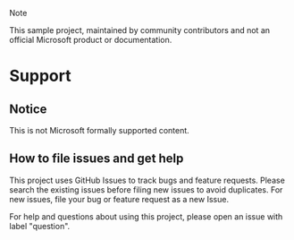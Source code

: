 > [!NOTE]
> This sample project, maintained by community contributors and not an official Microsoft product or documentation.

# Support

## Notice

This is not Microsoft formally supported content. 

## How to file issues and get help  

This project uses GitHub Issues to track bugs and feature requests. Please search the existing 
issues before filing new issues to avoid duplicates.  For new issues, file your bug or 
feature request as a new Issue.

For help and questions about using this project, please open an issue with label "question".